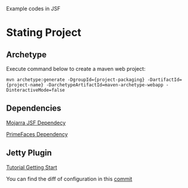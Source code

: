 Example codes in JSF

# Stating Project

## Archetype
Execute command below to create a maven web project:

	mvn archetype:generate -DgroupId={project-packaging} -DartifactId={project-name} -DarchetypeArtifactId=maven-archetype-webapp -DinteractiveMode=false

## Dependencies
[Mojarra JSF Dependecy](https://javaserverfaces.java.net/download.html)

[PrimeFaces Dependency](http://primefaces.org/downloads)

## Jetty Plugin

[Tutorial Getting Start](http://www.eclipse.org/jetty/documentation/current/maven-and-jetty.html)

You can find the diff of configuration in this [commit](https://github.com/wapmesquita/formacao-jsf/commit/ee8f9b09fccfcf85e08b00829d999dbce2720a0b)

